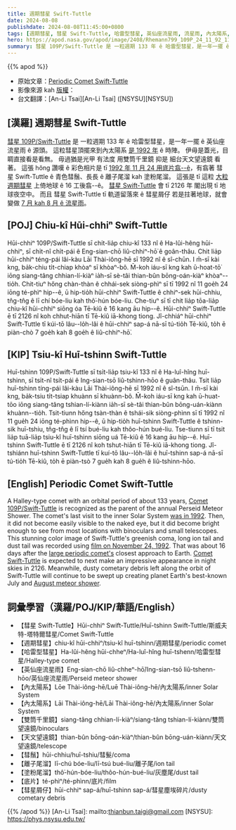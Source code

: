 ```yaml
---
title: 週期彗星 Swift-Tuttle
date: 2024-08-08
publishdate: 2024-08-08T11:45:00+0800
tags: [週期彗星, 彗星 Swift-Tuttle, 哈雷型彗星, 英仙座流星雨, 流星雨, 內太陽系, 雙筒千里鏡, 天文望遠鏡, 彗鬚, 離子尾溜, 塗粉尾溜, 底片, 彗星屑仔]
hero: https://apod.nasa.gov/apod/image/2408/Rhemann799_109P_24_11_92_1100px.jpg
summary: 彗星 109P/Swift-Tuttle 是 一粒週期 133 年 ê 哈雷型彗星，是一年一擺 ê 英仙座流星雨 ê 源頭。
---
```


{{% apod %}}

- 原始文章：[Periodic Comet Swift-Tuttle](https://apod.nasa.gov/apod/ap240800.html)
- 影像來源 kah [版權][copyright]：
- 台文翻譯：[An-Li Tsai][An-Li Tsai] ([NSYSU][NSYSU])

## [漢羅] 週期彗星 Swift-Tuttle
[彗星 109P/Swift-Tuttle][Comet 109P/Swift-Tuttle] 是 一粒週期 133 年 ê 哈雷型彗星，是一年一擺 ê 英仙座流星雨 ê 源頭。
這粒彗星頂擺來到內太陽系 [是 1992 年][was in 1992] ê 時陣。
伊毋是蓋光，目睭直接看是看無。
毋過猶是光甲 有法度 用雙筒千里鏡 抑是 細台天文望遠鏡 看著。
這張 hŏng 讚嘆 ê 彩色相片是 tī [1992 年 11 月 24 用底片翕--ê][film on November 24, 1992]，有翕著 彗星 Swift-Tuttle ê 青色彗鬚、長長 ê 離子尾溜 kah 塗粉尾溜。
這張是 tī 這粒 [大粒週期彗星][large periodic comet's] 上倚地球 ê 16 工後翕--ê。
[彗星 Swift-Tuttle][Comet Swift-Tuttle] 會 tī 2126 年 閣出現 tī 地球夜空中。
而且 彗星 Swift-Tuttle tī 軌道留落來 ê 彗星屑仔 若是拄著地球，就會變做 [7 月 kah 8 月 ê 流星雨][August meteor shower]。

## [POJ] Chiu-kî Hūi-chhiⁿ Swift-Tuttle
Hūi-chhiⁿ 109P/Swift-Tuttle sī chi̍t-lia̍p chiu-kî 133 nî ê Ha-lûi-hêng hūi-chhiⁿ, sī chi̍t-nî chi̍t-pái ê Eng-sian-chō liû-chhiⁿ-hō͘ ê goân-thâu.
Chit lia̍p hūi-chhiⁿ téng-pái lâi-kàu Lāi Thài-iông-hē sī 1992 nî ê sî-chūn.
I m̄-sī kài kng, ba̍k-chiu ti̍t-chiap khòaⁿ sī khòaⁿ-bô.
M̄-koh iáu-sī kng kah ū-hoat-tō͘ iōng siang-tâng chhian-lí-kiàⁿ ia̍h-sī sè-tâi thian-bûn bōng-oán-kiàⁿ khòaⁿ--tio̍h.
Chit-tiuⁿ hőng chàn-thàn ê chhái-sek siòng-phìⁿ sī tī 1992 nî 11 goe̍h 24 iōng té-phìⁿ hip--ê, ū hip-tio̍h hūi-chhiⁿ Swift-Tuttle ê chhiⁿ-sek hūi-chhiu, tn̂g-tn̂g ê lī chí bóe-liu kah thô͘-hún bóe-liu.
Che-tiuⁿ sī tī chit lia̍p tōa-lia̍p chiu-kî hūi-chhiⁿ siōng óa Tē-kiû ê 16 kang āu hip--ê.
Hūi-chhiⁿ Swift-Tuttle ē tī 2126 nî koh chhut-hiān tī Tē-kiû iā-khong tiong.
Jî-chhiáⁿ hūi-chhiⁿ Swift-Tuttle tī kúi-tō lâu--lo̍h-lâi ê hūi-chhiⁿ sap-á nā-sī tú-tio̍h Tē-kiû, to̍h ē piàn-chò 7 goe̍h kah 8 goe̍h ê liû-chhiⁿ-hō͘.

## [KIP] Tsiu-kî Huī-tshinn Swift-Tuttle
Huī-tshinn 109P/Swift-Tuttle sī tsi̍t-lia̍p tsiu-kî 133 nî ê Ha-luî-hîng huī-tshinn, sī tsi̍t-nî tsi̍t-pái ê Ing-sian-tsō liû-tshinn-hōo ê guân-thâu.
Tsit lia̍p huī-tshinn tíng-pái lâi-kàu Lāi Thài-iông-hē sī 1992 nî ê sî-tsūn.
I m̄-sī kài kng, ba̍k-tsiu ti̍t-tsiap khuànn sī khuànn-bô.
M̄-koh iáu-sī kng kah ū-huat-tōo iōng siang-tâng tshian-lí-kiànn ia̍h-sī sè-tâi thian-bûn bōng-uán-kiànn khuànn--tio̍h.
Tsit-tiunn hőng tsàn-thàn ê tshái-sik siòng-phìnn sī tī 1992 nî 11 gue̍h 24 iōng té-phìnn hip--ê, ū hip-tio̍h huī-tshinn Swift-Tuttle ê tshinn-sik huī-tshiu, tn̂g-tn̂g ê lī tsí bué-liu kah thôo-hún bué-liu.
Tse-tiunn sī tī tsit lia̍p tuā-lia̍p tsiu-kî huī-tshinn siōng uá Tē-kiû ê 16 kang āu hip--ê.
Huī-tshinn Swift-Tuttle ē tī 2126 nî koh tshut-hiān tī Tē-kiû iā-khong tiong.
Jî-tshiánn huī-tshinn Swift-Tuttle tī kuí-tō lâu--lo̍h-lâi ê huī-tshinn sap-á nā-sī tú-tio̍h Tē-kiû, to̍h ē piàn-tsò 7 gue̍h kah 8 gue̍h ê liû-tshinn-hōo.

## [English] Periodic Comet Swift-Tuttle
A Halley-type comet with an orbital period of about 133 years, [Comet 109P/Swift-Tuttle][Comet 109P/Swift-Tuttle] is recognized as the parent of the annual Perseid Meteor Shower.
The comet's last visit to the inner Solar System [was in 1992][was in 1992].
Then, it did not become easily visible to the naked eye, but it did become bright enough to see from most locations with binoculars and small telescopes.
This stunning color image of Swift-Tuttle's greenish coma, long ion tail and dust tail was recorded using [film on November 24, 1992][film on November 24, 1992].
That was about 16 days after the [large periodic comet's][large periodic comet's] closest approach to Earth.
[Comet Swift-Tuttle][Comet Swift-Tuttle] is expected to next make an impressive appearance in night skies in 2126.
Meanwhile, dusty cometary debris left along the orbit of Swift-Tuttle will continue to be swept up creating planet Earth's best-known July and [August meteor shower][August meteor shower].

## 詞彙學習（漢羅/POJ/KIP/華語/English）
- 【彗星 Swift-Tuttle】Hūi-chhiⁿ Swift-Tuttle/Huī-tshinn Swift-Tuttle/斯威夫特-塔特爾彗星/Comet Swift-Tuttle
- 【週期彗星】chiu-kî hūi-chhiⁿ/tsiu-kî huī-tshinn/週期彗星/periodic comet
- 【哈雷型彗星】Ha-lûi-hêng hūi-chheⁿ/Ha-luî-hîng huī-tshenn/哈雷型彗星/Halley-type comet
- 【英仙座流星雨】Eng-sian-chō liû-chheⁿ-hō͘/Ing-sian-tsō liû-tshenn-hōo/英仙座流星雨/Perseid meteor shower
- 【內太陽系】Lōe Thài-iông-hē/Luē Thài-iông-hē/內太陽系/inner Solar System
- 【內太陽系】Lāi Thài-iông-hē/Lāi Thài-iông-hē/內太陽系/inner Solar System
- 【雙筒千里鏡】siang-tâng chhian-lí-kiàⁿ/siang-tâng tshian-lí-kiànn/雙筒望遠鏡/binoculars
- 【天文望遠鏡】thian-bûn bōng-oán-kiàⁿ/thian-bûn bōng-uán-kiànn/天文望遠鏡/telescope
- 【彗鬚】hūi-chhiu/huī-tshiu/彗髮/coma
- 【離子尾溜】lī-chú bóe-liu/lī-tsú bué-liu/離子尾/ion tail
- 【塗粉尾溜】thô͘-hún-bóe-liu/thôo-hún-bué-liu/灰塵尾/dust tail
- 【底片】té-phìⁿ/té-phìnn/底片/film
- 【彗星屑仔】hūi-chhiⁿ sap-á/huī-tshinn sap-á/彗星塵埃碎片/dusty cometary debris

{{% /apod %}}
[An-Li Tsai]: mailto:thianbun.taigi@gmail.com
[NSYSU]: https://phys.nsysu.edu.tw/

[copyright]: https://apod.nasa.gov/apod/fap/lib/about_apod.html#srapply
[License3]: https://creativecommons.org/licenses/by/3.0/
[License2]:https://creativecommons.org/licenses/by-nc-nd/2.0/

[Comet 109P/Swift-Tuttle]:https://science.nasa.gov/solar-system/comets/109p-swift-tuttle/
[was in 1992]:https://ui.adsabs.harvard.edu/abs/1994JBAA..104...11M/abstract
[film on November 24, 1992]:http://www.astrostudio.at/2_Bright%20Comets.php?img=images/2_Bright%20Comets/799_109P_24_11_92.jpg
[large periodic comet's]:https://www.rocketstem.org/2020/11/28/ice-and-stone-comet-of-week-49/
[Comet Swift-Tuttle]:https://en.wikipedia.org/wiki/Comet_Swift%E2%80%93Tuttle
[August meteor shower]:https://earthsky.org/astronomy-essentials/everything-you-need-to-know-perseid-meteor-shower/
